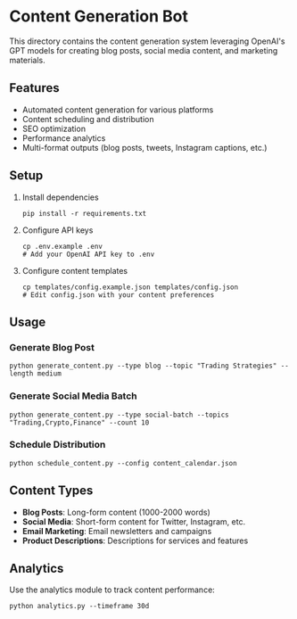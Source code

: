 # Content Generation Bot

This directory contains the content generation system leveraging OpenAI's GPT models for creating blog posts, social media content, and marketing materials.

## Features

- Automated content generation for various platforms
- Content scheduling and distribution
- SEO optimization
- Performance analytics
- Multi-format outputs (blog posts, tweets, Instagram captions, etc.)

## Setup

1. Install dependencies
   ```
   pip install -r requirements.txt
   ```

2. Configure API keys
   ```
   cp .env.example .env
   # Add your OpenAI API key to .env
   ```

3. Configure content templates
   ```
   cp templates/config.example.json templates/config.json
   # Edit config.json with your content preferences
   ```

## Usage

### Generate Blog Post
```
python generate_content.py --type blog --topic "Trading Strategies" --length medium
```

### Generate Social Media Batch
```
python generate_content.py --type social-batch --topics "Trading,Crypto,Finance" --count 10
```

### Schedule Distribution
```
python schedule_content.py --config content_calendar.json
```

## Content Types

- **Blog Posts**: Long-form content (1000-2000 words)
- **Social Media**: Short-form content for Twitter, Instagram, etc.
- **Email Marketing**: Email newsletters and campaigns
- **Product Descriptions**: Descriptions for services and features

## Analytics

Use the analytics module to track content performance:
```
python analytics.py --timeframe 30d
``` 